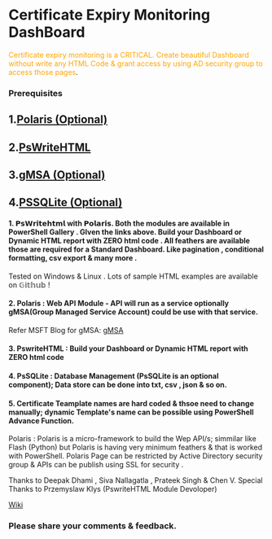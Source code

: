 # Certificate Expiry Monitoring DashBoard

<span style="color: orange;">Certificate expiry monitoring is a CRITICAL. Create beautiful Dashboard without write any HTML Code & grant access by using AD security group to access those pages</span>.

### Prerequisites
   ## 1.[Polaris (Optional)](https://github.com/PowerShell/Polaris)
   ## 2.[PsWriteHTML](https://github.com/EvotecIT/PSWriteHTML)
   ## 3.[gMSA (Optional)](https://docs.microsoft.com/en-us/windows-server/security/group-managed-service-accounts/getting-started-with-group-managed-service-accounts/)
   ## 4.[PSSQLite (Optional)](https://www.powershellgallery.com/packages/PSSQLite/1.1.0/)           

#### 1. 𝗣𝘀𝗪𝗿𝗶𝘁𝗲𝗵𝘁𝗺𝗹 with 𝗣𝗼𝗹𝗮𝗿𝗶𝘀. Both the modules are available in PowerShell Gallery . GIven the links above. Build your Dashboard or Dynamic HTML report with ZERO html code . All feathers are available those are required for a Standard Dashboard. Like pagination , conditional formatting, csv export & many more .
Tested on Windows & Linux . Lots of sample HTML examples are available on 𝔾𝕚𝕥𝕙𝕦𝕓 !

#### 2. Polaris : Web API Module - API will run as a service optionally gMSA(Group Managed Service Account) could be use with that service.
Refer MSFT Blog for gMSA:
[gMSA](https://docs.microsoft.com/en-us/windows-server/security/group-managed-service-accounts/getting-started-with-group-managed-service-accounts/)
#### 3. PswriteHTML : Build your Dashboard or Dynamic HTML report with ZERO html code
#### 4. PsSQLite : Database Management (PsSQLite is an optional component); Data store can be done into txt, csv , json & so on.
#### 5. Certificate Teamplate names are hard coded & thsoe need to change manually; dynamic Template's name can be possible using PowerShell Advance Function.

Polaris : Polaris is a micro-framework to build the Wep API/s; simmilar like Flash (Python) but Polaris is having very minimum feathers & that is worked with PowerShell.
Polaris Page can be restricted by Active Directory security group & APIs can be publish using SSL for security .

Thanks to Deepak Dhami , Siva Nallagatla , Prateek Singh & Chen V.
Special Thanks to Przemyslaw Klys (PswriteHTML Module Devoloper)

[Wiki](https://21bshwjt.github.io/pki-polaris/)

### Please share your comments & feedback.

